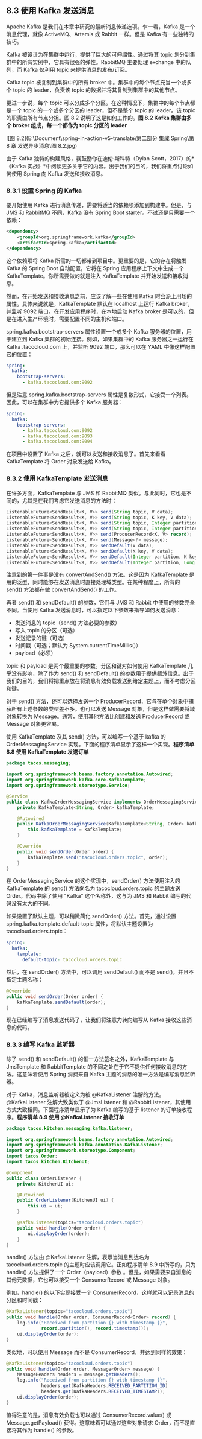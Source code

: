 ## 8.3 使用 Kafka 发送消息

Apache Kafka 是我们在本章中研究的最新消息传递选项。乍一看，Kafka 是一个消息代理，就像 ActiveMQ、Artemis 或 Rabbit 一样。但是 Kafka 有一些独特的技巧。

Kafka 被设计为在集群中运行，提供了巨大的可伸缩性。通过将其 topic 划分到集群中的所有实例中，它具有很强的弹性。RabbitMQ 主要处理 exchange 中的队列，而 Kafka 仅利用 topic 来提供消息的发布/订阅。

Kafka topic 被复制到集群中的所有 broker 中。集群中的每个节点充当一个或多个 topic 的 leader，负责该 topic 的数据并将其复制到集群中的其他节点。

更进一步说，每个 topic 可以分成多个分区。在这种情况下，集群中的每个节点都是一个 topic 的一个或多个分区的 leader，但不是整个 topic 的 leader。该 topic 的职责由所有节点分担。图 8.2 说明了这是如何工作的。**图 8.2 Kafka 集群由多个 broker 组成，每一个都作为 topic 分区的 leader**

![图 8.2](E:\Document\spring-in-action-v5-translate\第二部分 集成 Spring\第 8 章 发送异步消息\图 8.2.jpg)

由于 Kafka 独特的构建风格，我鼓励你在迪伦·斯科特（Dylan Scott，2017）的*《Kafka 实战》*中阅读更多关于它的内容。出于我们的目的，我们将重点讨论如何使用 Spring 向 Kafka 发送和接收消息。

### 8.3.1 设置 Spring 的 Kafka

要开始使用 Kafka 进行消息传递，需要将适当的依赖项添加到构建中。但是，与 JMS 和 RabbitMQ 不同，Kafka 没有 Spring Boot starter。不过还是只需要一个依赖：

```xml
<dependency>
    <groupId>org.springframework.kafka</groupId>
    <artifactId>spring-kafka</artifactId>
</dependency>
```

这个依赖项将 Kafka 所需的一切都带到项目中。更重要的是，它的存在将触发 Kafka 的 Spring Boot 自动配置，它将在 Spring 应用程序上下文中生成一个 KafkaTemplate。你所需要做的就是注入 KafkaTemplate 并开始发送和接收消息。

然而，在开始发送和接收消息之前，应该了解一些在使用 Kafka 时会派上用场的属性。具体来说就是，KafkaTemplate 默认在 localhost 上运行 Kafka broker，并监听 9092 端口。在开发应用程序时，在本地启动 Kafka broker 是可以的，但是在进入生产环境时，需要配置不同的主机和端口。

spring.kafka.bootstrap-servers 属性设置一个或多个 Kafka 服务器的位置，用于建立到 Kafka 集群的初始连接。例如，如果集群中的 Kafka 服务器之一运行在 Kafka .tacocloud.com 上，并监听 9092 端口，那么可以在 YAML 中像这样配置它的位置：

```yaml
spring:
  kafka:
    bootstrap-servers:
      - kafka.tacocloud.com:9092
```

但是注意 spring.kafka.bootstrap-servers 属性是复数形式，它接受一个列表。因此，可以在集群中为它提供多个 Kafka 服务器：

```yaml
spring:
  kafka:
    bootstrap-servers:
      - kafka.tacocloud.com:9092
      - kafka.tacocloud.com:9093
      - kafka.tacocloud.com:9094
```

在项目中设置了 Kafka 之后，就可以发送和接收消息了。首先来看看 KafkaTemplate 将 Order 对象发送给 Kafka。

### 8.3.2 使用 KafkaTemplate 发送消息

在许多方面，KafkaTemplate 与 JMS 和 RabbitMQ 类似。与此同时，它也是不同的，尤其是在我们考虑它发送消息的方法时：

```java
ListenableFuture<SendResult<K, V>> send(String topic, V data);
ListenableFuture<SendResult<K, V>> send(String topic, K key, V data);
ListenableFuture<SendResult<K, V>> send(String topic, Integer partition, K key, V data);
ListenableFuture<SendResult<K, V>> send(String topic, Integer partition, Long timestamp, K key, V data);
ListenableFuture<SendResult<K, V>> send(ProducerRecord<K, V> record);
ListenableFuture<SendResult<K, V>> send(Message<?> message);
ListenableFuture<SendResult<K, V>> sendDefault(V data);
ListenableFuture<SendResult<K, V>> sendDefault(K key, V data);
ListenableFuture<SendResult<K, V>> sendDefault(Integer partition, K key, V data);
ListenableFuture<SendResult<K, V>> sendDefault(Integer partition, Long timestamp, K key, V data);
```

注意到的第一件事是没有 convertAndSend() 方法。这是因为 KafkaTemplate 是用的泛型，同时能够在发送消息时直接处理域类型。在某种程度上，所有的 send() 方法都在做 convertAndSend() 的工作。

再者 send() 和 sendDefault() 的参数，它们与 JMS 和 Rabbit 中使用的参数完全不同。当使用 Kafka 发送消息时，可以指定以下参数来指导如何发送消息：

- 发送消息的 topic（send() 方法必要的参数）
- 写入 topic 的分区（可选）
- 发送记录的键（可选）
- 时间戳（可选；默认为 System.currentTimeMillis()）
- payload（必须）

topic 和 payload 是两个最重要的参数。分区和键对如何使用 KafkaTemplate 几乎没有影响，除了作为 send() 和 sendDefault() 的参数用于提供额外信息。出于我们的目的，我们将把重点放在将消息有效负载发送到给定主题上，而不考虑分区和键。

对于 send() 方法，还可以选择发送一个 ProducerRecord，它与在单个对象中捕获所有上述参数的类型差不多。也可以发送 Message 对象，但是这样做需要将域对象转换为 Message。通常，使用其他方法比创建和发送 ProducerRecord 或 Message 对象更容易。

使用 KafkaTemplate 及其 send() 方法，可以编写一个基于 kafka 的 OrderMessagingService 实现。下面的程序清单显示了这样一个实现。**程序清单 8.8 使用 KafkaTemplate 发送订单**

```java
package tacos.messaging;

import org.springframework.beans.factory.annotation.Autowired;
import org.springframework.kafka.core.KafkaTemplate;
import org.springframework.stereotype.Service;

@Service
public class KafkaOrderMessagingService implements OrderMessagingService {
    private KafkaTemplate<String, Order> kafkaTemplate;

    @Autowired
    public KafkaOrderMessagingService(KafkaTemplate<String, Order> kafkaTemplate) {
        this.kafkaTemplate = kafkaTemplate;
    }

    @Override
    public void sendOrder(Order order) {
        kafkaTemplate.send("tacocloud.orders.topic", order);
    }
}
```

在 OrderMessagingService 的这个实现中，sendOrder() 方法使用注入的 KafkaTemplate 的 send() 方法向名为 tacocloud.orders.topic 的主题发送 Order。代码中除了使用 "Kafka" 这个名称外，这与为 JMS 和 Rabbit 编写的代码没有太大的不同。

如果设置了默认主题，可以稍微简化 sendOrder() 方法。首先，通过设置 spring.kafka.template.default-topic 属性，将默认主题设置为 tacocloud.orders.topic：

```yaml
spring:
  kafka:
    template:
      default-topic: tacocloud.orders.topic
```

然后，在 sendOrder() 方法中，可以调用 sendDefault() 而不是 send()，并且不指定主题名称：

```java
@Override
public void sendOrder(Order order) {
    kafkaTemplate.sendDefault(order);
}
```

现在已经编写了消息发送代码了，让我们将注意力转向编写从 Kafka 接收这些消息的代码。

### 8.3.3 编写 Kafka 监听器

除了 send() 和 sendDefault() 的惟一方法签名之外，KafkaTemplate 与 JmsTemplate 和 RabbitTemplate 的不同之处在于它不提供任何接收消息的方法。这意味着使用 Spring 消费来自 Kafka 主题的消息的唯一方法是编写消息监听器。

对于 Kafka，消息监听器被定义为被 @KafkaListener 注解的方法。@KafkaListener 注解大致类似于 @JmsListener 和 @RabbitListener，其使用方式大致相同。下面程序清单显示了为 Kafka 编写的基于 listener 的订单接收程序。**程序清单 8.9 使用 @KafkaListener 接收订单**

```java
package tacos.kitchen.messaging.kafka.listener;

import org.springframework.beans.factory.annotation.Autowired;
import org.springframework.kafka.annotation.KafkaListener;
import org.springframework.stereotype.Component;
import tacos.Order;
import tacos.kitchen.KitchenUI;

@Component
public class OrderListener {
    private KitchenUI ui;

    @Autowired
    public OrderListener(KitchenUI ui) {
        this.ui = ui;
    }

    @KafkaListener(topics="tacocloud.orders.topic")
    public void handle(Order order) {
        ui.displayOrder(order);
    }
}
```

handle() 方法由 @KafkaListener 注解，表示当消息到达名为 tacocloud.orders.topic 的主题时应该调用它。正如程序清单 8.9 中所写的，只为 handle() 方法提供了一个 Order（payload）参数 。但是，如果需要来自消息的其他元数据，它也可以接受一个 ConsumerRecord 或 Message 对象。

例如，handle() 的以下实现接受一个 ConsumerRecord，这样就可以记录消息的分区和时间戳：

```java
@KafkaListener(topics="tacocloud.orders.topic")
public void handle(Order order, ConsumerRecord<Order> record) {
    log.info("Received from partition {} with timestamp {}",
             record.partition(), record.timestamp());
    ui.displayOrder(order);
}
```

类似地，可以使用 Message 而不是 ConsumerRecord，并达到同样的效果：

```java
@KafkaListener(topics="tacocloud.orders.topic")
public void handle(Order order, Message<Order> message) {
    MessageHeaders headers = message.getHeaders();
    log.info("Received from partition {} with timestamp {}",
             headers.get(KafkaHeaders.RECEIVED_PARTITION_ID)
             headers.get(KafkaHeaders.RECEIVED_TIMESTAMP));
    ui.displayOrder(order);
}
```

值得注意的是，消息有效负载也可以通过 ConsumerRecord.value() 或 Message.getPayload() 获得。这意味着可以通过这些对象请求 Order，而不是直接将其作为 handle() 的参数。
